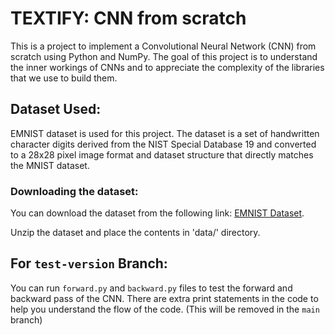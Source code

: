 # TEXTIFY: CNN from scratch
This is a project to implement a Convolutional Neural Network (CNN) from scratch using Python and NumPy. The goal of this project is to understand the inner workings of CNNs and to appreciate the complexity of the libraries that we use to build them. 

## Dataset Used:
EMNIST dataset is used for this project. The dataset is a set of handwritten character digits derived from the NIST Special Database 19 and converted to a 28x28 pixel image format and dataset structure that directly matches the MNIST dataset.

### Downloading the dataset:
You can download the dataset from the following link: [EMNIST Dataset](https://www.kaggle.com/datasets/crawford/emnist).

Unzip the dataset and place the contents in 'data/' directory.

## For `test-version` Branch:
You can run `forward.py` and `backward.py` files to test the forward and backward pass of the CNN. There are extra print statements in the code to help you understand the flow of the code. (This will be removed in the `main` branch)